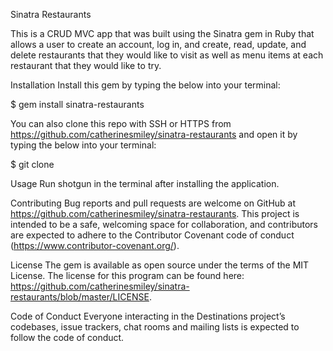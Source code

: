 Sinatra Restaurants

This is a CRUD MVC app that was built using the Sinatra gem in Ruby that allows a user to create an account, log in, and create, read, update, and delete restaurants that they would like to visit as well as menu items at each restaurant that they would like to try.

Installation
Install this gem by typing the below into your terminal:

$ gem install sinatra-restaurants

You can also clone this repo with SSH or HTTPS from https://github.com/catherinesmiley/sinatra-restaurants and open it by typing the below into your terminal:

$ git clone <paste the copied text here>

Usage
Run shotgun in the terminal after installing the application.

Contributing
Bug reports and pull requests are welcome on GitHub at https://github.com/catherinesmiley/sinatra-restaurants. This project is intended to be a safe, welcoming space for collaboration, and contributors are expected to adhere to the Contributor Covenant code of conduct (https://www.contributor-covenant.org/).

License
The gem is available as open source under the terms of the MIT License. The license for this program can be found here: https://github.com/catherinesmiley/sinatra-restaurants/blob/master/LICENSE.

Code of Conduct
Everyone interacting in the Destinations project’s codebases, issue trackers, chat rooms and mailing lists is expected to follow the code of conduct.